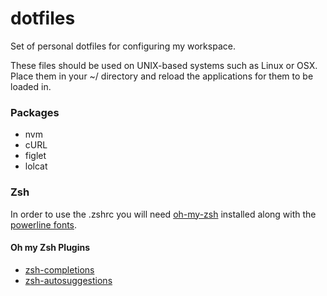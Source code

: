 # dotfiles

Set of personal dotfiles for configuring my workspace.

These files should be used on UNIX-based systems such as Linux or OSX. Place them in your ~/ directory and reload the applications for them to be loaded in.

### Packages
* nvm
* cURL
* figlet
* lolcat


### Zsh
In order to use the .zshrc you will need [oh-my-zsh](https://github.com/robbyrussell/oh-my-zsh) installed along with the [powerline fonts](https://github.com/powerline/fonts).

#### Oh my Zsh Plugins
* [zsh-completions](https://github.com/zsh-users/zsh-completions)
* [zsh-autosuggestions](https://github.com/zsh-users/zsh-autosuggestions)
